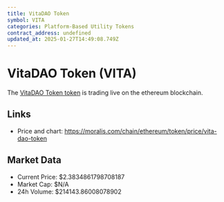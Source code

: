 ```yaml
---
title: VitaDAO Token
symbol: VITA
categories: Platform-Based Utility Tokens
contract_address: undefined
updated_at: 2025-01-27T14:49:08.749Z
---
```


# VitaDAO Token (VITA)
The [VitaDAO Token token](https://moralis.com/chain/ethereum/token/price/vita-dao-token) is trading live on the ethereum blockchain.

## Links
- Price and chart: https://moralis.com/chain/ethereum/token/price/vita-dao-token

## Market Data
- Current Price: $2.3834861798708187
- Market Cap: $N/A
- 24h Volume: $214143.86008078902
